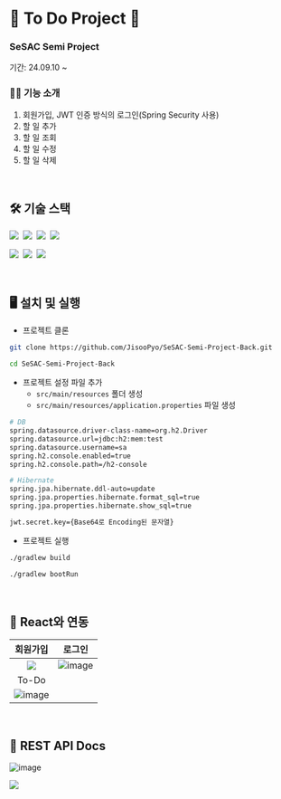 # 📜 To Do Project 📜

### SeSAC Semi Project

기간: 24.09.10 ~

### 💁‍♀️ 기능 소개

1. 회원가입, JWT 인증 방식의 로그인(Spring Security 사용)
3. 할 일 추가
4. 할 일 조회
5. 할 일 수정
6. 할 일 삭제

<br>

## 🛠️ 기술 스택

<img src="https://img.shields.io/badge/Java-007396?style=flat-square&logo=OpenJDK&logoColor=white">&nbsp;
<img src="https://img.shields.io/badge/Spring-6DB33F?style=flat-square&logo=spring&logoColor=white">&nbsp;
<img src="https://img.shields.io/badge/Spring Boot-6DB33F?style=flat-square&logo=springboot&logoColor=white">&nbsp;
<img src="https://img.shields.io/badge/Spring Security-6DB33F?style=flat-square&logo=springsecurity&logoColor=white">&nbsp;

<img src="https://img.shields.io/badge/MySQL-4479A1?style=flat-square&logo=mysql&logoColor=white">&nbsp;
<img src="https://img.shields.io/badge/Gradle-02303A?style=flat-square&logo=gradle&logoColor=white">&nbsp;
<img src="https://img.shields.io/badge/Notion-000000?style=flat-square&logo=notion&logoColor=white">&nbsp;

<br>

## 🖥️ 설치 및 실행

* 프로젝트 클론

```bash
git clone https://github.com/JisooPyo/SeSAC-Semi-Project-Back.git

cd SeSAC-Semi-Project-Back
```

* 프로젝트 설정 파일 추가
  * `src/main/resources` 폴더 생성
  * `src/main/resources/application.properties` 파일 생성

```bash
# DB
spring.datasource.driver-class-name=org.h2.Driver
spring.datasource.url=jdbc:h2:mem:test
spring.datasource.username=sa
spring.h2.console.enabled=true
spring.h2.console.path=/h2-console

# Hibernate
spring.jpa.hibernate.ddl-auto=update
spring.jpa.properties.hibernate.format_sql=true
spring.jpa.properties.hibernate.show_sql=true

jwt.secret.key={Base64로 Encoding된 문자열}
```

* 프로젝트 실행

```bash
./gradlew build

./gradlew bootRun
```

<br>

## 🔄️ React와 연동

|회원가입|로그인|
|:---:|:---:|
|<img src="https://github.com/user-attachments/assets/c8955092-8c29-4499-ae15-73d095b8f482">|![image](https://github.com/user-attachments/assets/5fa41195-d0ab-4dbd-b5f9-8c1d1241895e)|
|To-Do||
|![image](https://github.com/user-attachments/assets/0b1d64d5-8345-4452-9302-6c79b090cd41)||

<br>

## 📜 REST API Docs

![image](https://github.com/user-attachments/assets/6207cd1e-5991-4a68-8d2f-fa46edbc87e3)

<img src="https://github.com/user-attachments/assets/c40f3e16-9e40-4640-aafb-3e8955274ffc">

